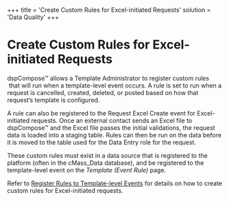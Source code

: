 +++
title = 'Create Custom Rules for Excel-initiated Requests'
solution = 'Data Quality'
+++

# Create Custom Rules for Excel-initiated Requests

dspCompose™ allows a Template Administrator to register custom rules
<span> </span>that will run when a template-level event occurs. A rule
is set to run when a request is cancelled, created, deleted, or posted
based on how that request’s template is configured.

A rule can also be registered to the Request Excel Create event for
Excel-initiated requests. Once an external contact sends an Excel file
to dspCompose™ and the Excel file passes the initial validations, the
request data is loaded into a staging table. Rules can then be run on
the data before it is moved to the table used for the Data Entry role
for the request.

These custom rules must exist in a data source that is registered to the
platform (often in the cMass\_Data database), and be registered to the
template-level event on the *Template (Event Rule)* page.

Refer to [Register Rules to Template-level
Events](Register_Rules_to_Template%20level_Events) for details on
how to create custom rules for Excel-initiated requests.
